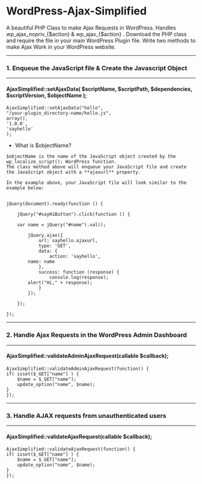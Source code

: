 # WordPress-Ajax-Simplified
A beautiful PHP Class to make Ajax Requests in WordPress. Handles wp_ajax_nopriv_{$action} & wp_ajax_{$action} . Download the PHP class and require the file in your main WordPress Plugin file. Write two methods to make Ajax Work in your WordPress website.

----------------------------------------------------------------------------------------------------
### 1. Enqueue the JavaScript file & Create the Javascript Object 
----------------------------------------------------------------------------------------------------

#### AjaxSimplified::setAjaxData( $scriptName, $scriptPath, $dependencies, $scriptVersion, $objectName );

```
AjaxSimplified::setAjaxData("hello",
"/your-plugin_directory-name/hello.js", 
array(),
'1.0.0',
'sayhello'
);
```

- What is $objectName?

```
$objectName is the name of the JavaScript object created by the wp_localize_script(); WordPress function.
The class method above will enqueue your JavaScript file and create the JavaScript object with a **ajaxurl** property.

In the example above, your JavaScript file will look similar to the example below:


jQuery(document).ready(function () {

    jQuery("#sayHiButton").click(function () {
		
	var name = jQuery("#name").val();
		
        jQuery.ajax({
            url: sayhello.ajaxurl,
            type: 'GET',
            data: {
                action: 'sayhello',
		name: name
            },
            success: function (response) {
                console.log(response);
		alert("Hi," + response);
            }
        });
				
    });

});

```

----------------------------------------------------------------------------------------------------
### 2. Handle Ajax Requests in the WordPress Admin Dashboard
----------------------------------------------------------------------------------------------------

#### AjaxSimplified::validateAdminAjaxRequest(callable $callback);

```
AjaxSimplified::validateAdminAjaxRequest(function() {
if( isset($_GET["name"] ) {
	$name = $_GET["name"];
	update_option("name", $name);
}
});
```

----------------------------------------------------------------------------------------------------
### 3. Handle AJAX requests from unauthenticated users
----------------------------------------------------------------------------------------------------

#### AjaxSimplified::validateAjaxRequest(callable $callback);

```
AjaxSimplified::validateAjaxRequest(function() {
if( isset($_GET["name"] ) {
	$name = $_GET["name"];
	update_option("name", $name);
}
});
```
